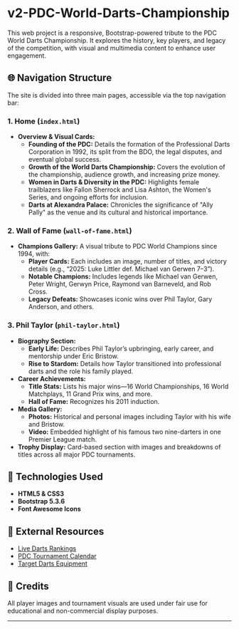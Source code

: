# v2-PDC-World-Darts-Championship

This web project is a responsive, Bootstrap-powered tribute to the PDC World Darts Championship. It explores the history, key players, and legacy of the competition, with visual and multimedia content to enhance user engagement.

## 🌐 Navigation Structure

The site is divided into three main pages, accessible via the top navigation bar:

### 1. **Home** (`index.html`)
- **Overview & Visual Cards:**
  - **Founding of the PDC:** Details the formation of the Professional Darts Corporation in 1992, its split from the BDO, the legal disputes, and eventual global success.
  - **Growth of the World Darts Championship:** Covers the evolution of the championship, audience growth, and increasing prize money.
  - **Women in Darts & Diversity in the PDC:** Highlights female trailblazers like Fallon Sherrock and Lisa Ashton, the Women's Series, and ongoing efforts for inclusion.
  - **Darts at Alexandra Palace:** Chronicles the significance of "Ally Pally" as the venue and its cultural and historical importance.

### 2. **Wall of Fame** (`wall-of-fame.html`)
- **Champions Gallery:** A visual tribute to PDC World Champions since 1994, with:
  - **Player Cards:** Each includes an image, number of titles, and victory details (e.g., “2025: Luke Littler def. Michael van Gerwen 7–3”).
  - **Notable Champions:** Includes legends like Michael van Gerwen, Peter Wright, Gerwyn Price, Raymond van Barneveld, and Rob Cross.
  - **Legacy Defeats:** Showcases iconic wins over Phil Taylor, Gary Anderson, and others.

### 3. **Phil Taylor** (`phil-taylor.html`)
- **Biography Section:**
  - **Early Life:** Describes Phil Taylor’s upbringing, early career, and mentorship under Eric Bristow.
  - **Rise to Stardom:** Details how Taylor transitioned into professional darts and the role his family played.
- **Career Achievements:**
  - **Title Stats:** Lists his major wins—16 World Championships, 16 World Matchplays, 11 Grand Prix wins, and more.
  - **Hall of Fame:** Recognizes his 2011 induction.
- **Media Gallery:**
  - **Photos:** Historical and personal images including Taylor with his wife and Bristow.
  - **Video:** Embedded highlight of his famous two nine-darters in one Premier League match.
- **Trophy Display:** Card-based section with images and breakdowns of titles across all major PDC tournaments.

## 🧰 Technologies Used
- **HTML5 & CSS3**
- **Bootstrap 5.3.6**
- **Font Awesome Icons**

## 🔗 External Resources
- [Live Darts Rankings](https://www.dartsrankings.com/)
- [PDC Tournament Calendar](https://www.pdc.tv/tournaments/calendar)
- [Target Darts Equipment](https://www.target-darts.co.uk/)

## 📸 Credits
All player images and tournament visuals are used under fair use for educational and non-commercial display purposes.

---
